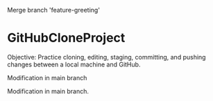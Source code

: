 Merge branch 'feature-greeting'

# GitHubCloneProject

Objective: Practice cloning, editing, staging, committing, and pushing changes between a local machine and GitHub.

Modification in main branch

Modification in main branch.
